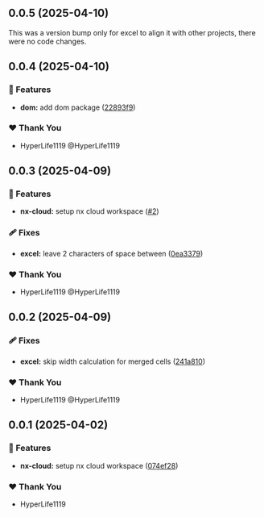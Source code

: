 ## 0.0.5 (2025-04-10)

This was a version bump only for excel to align it with other projects, there were no code changes.

## 0.0.4 (2025-04-10)

### 🚀 Features

- **dom:** add dom package ([22893f9](https://github.com/composize/composize/commit/22893f9))

### ❤️ Thank You

- HyperLife1119 @HyperLife1119

## 0.0.3 (2025-04-09)

### 🚀 Features

- **nx-cloud:** setup nx cloud workspace ([#2](https://github.com/composize/composize/pull/2))

### 🩹 Fixes

- **excel:** leave 2 characters of space between ([0ea3379](https://github.com/composize/composize/commit/0ea3379))

### ❤️ Thank You

- HyperLife1119 @HyperLife1119

## 0.0.2 (2025-04-09)

### 🩹 Fixes

- **excel:** skip width calculation for merged cells ([241a810](https://github.com/composize/composize/commit/241a810))

### ❤️ Thank You

- HyperLife1119 @HyperLife1119

## 0.0.1 (2025-04-02)

### 🚀 Features

- **nx-cloud:** setup nx cloud workspace ([074ef28](https://github.com/composize/composize/commit/074ef28))

### ❤️ Thank You

- HyperLife1119